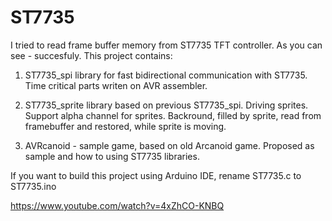 # ST7735

I tried to read frame buffer memory from ST7735 TFT controller. As you can see - succesfuly.
This project contains:

1. ST7735_spi library for fast bidirectional communication with ST7735. Time critical parts writen on AVR assembler.

2. ST7735_sprite library based on previous ST7735_spi. Driving sprites. Support alpha channel for sprites. Backround, filled by sprite, read from framebuffer and restored, while sprite is moving.

3. AVRcanoid - sample game, based on old Arcanoid game. Proposed as sample and how to using ST7735 libraries.

If you want to build this project using Arduino IDE, rename ST7735.c to ST7735.ino

https://www.youtube.com/watch?v=4xZhCO-KNBQ
